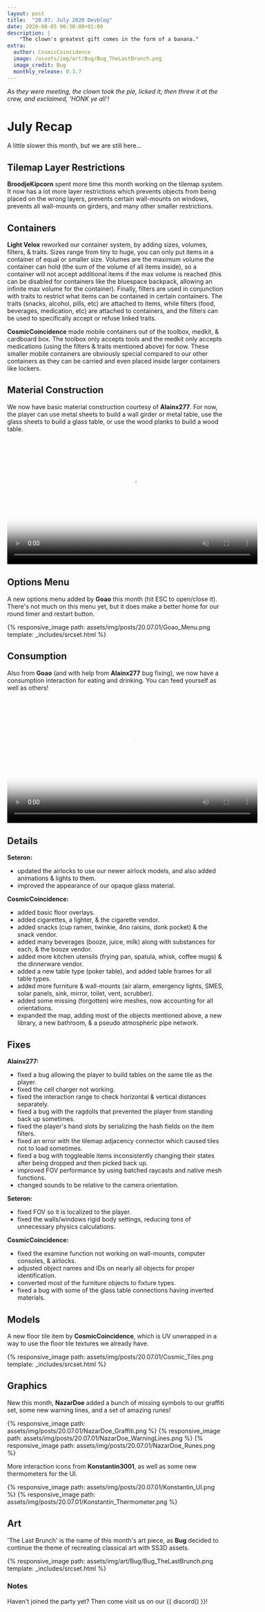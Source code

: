 ```yaml
---
layout: post
title:  "20.07: July 2020 Devblog"
date: 2020-08-05 06:30:00+01:00
description: |
    "The clown's greatest gift comes in the form of a banana."
extra:
  author: CosmicCoincidence
  image: /assets/img/art/Bug/Bug_TheLastBrunch.png
  image_credit: Bug
  monthly_release: 0.3.7
---
```


*As they were meeting, the clown took the pie, licked it; then threw it at the crew, and exclaimed, 'HONK ye all'!*

# July Recap

A little slower this month, but we are still here...

## Tilemap Layer Restrictions

**BroodjeKipcorn** spent more time this month working on the tilemap system. It now has a lot more layer restrictions which prevents objects from being placed on the wrong layers, prevents certain wall-mounts on windows, prevents all wall-mounts on girders, and many other smaller restrictions.

## Containers

**Light Velox** reworked our container system, by adding sizes, volumes, filters, & traits. Sizes range from tiny to huge, you can only put items in a container of equal or smaller size. Volumes are the maximum volume the container can hold (the sum of the volume of all items inside), so a container will not accept additional items if the max volume is reached (this can be disabled for containers like the bluespace backpack, allowing an infinite max volume for the container). Finally, filters are used in conjunction with traits to restrict what items can be contained in certain containers. The traits (snacks, alcohol, pills, etc) are attached to items, while filters (food, beverages, medication, etc) are attached to containers, and the filters can be used to specifically accept or refuse linked traits.

**CosmicCoincidence** made mobile containers out of the toolbox, medkit, & cardboard box. The toolbox only accepts tools and the medkit only accepts medications (using the filters & traits mentioned above) for now. These smaller mobile containers are obviously special compared to our other containers as they can be carried and even placed inside larger containers like lockers.

## Material Construction

We now have basic material construction courtesy of **Alainx277**. For now, the player can use metal sheets to build a wall girder or metal table, use the glass sheets to build a glass table, or use the wood planks to build a wood table.

<video controls muted poster="{{ site.baseurl }}/assets/img/posts/20.07.01/Alain_Construction.png" width="580px">
  <source src="{{ site.baseurl }}/assets/img/posts/20.07.01/Alain_Construction.mp4" type="video/mp4">
</video>

## Options Menu

A new options menu added by **Goao** this month (hit ESC to open/close it). There's not much on this menu yet, but it does make a better home for our round timer and restart button.

{% responsive_image path: assets/img/posts/20.07.01/Goao_Menu.png template: _includes/srcset.html %}

## Consumption

Also from **Goao** (and with help from **Alainx277** bug fixing), we now have a consumption interaction for eating and drinking. You can feed yourself as well as others!

<video controls poster="{{ site.baseurl }}/assets/img/posts/20.07.01/Consumption.png" width="580px">
  <source src="{{ site.baseurl }}/assets/img/posts/20.07.01/Consumption.mp4" type="video/mp4">
</video>

## Details

**Seteron:**
- updated the airlocks to use our newer airlock models, and also added animations & lights to them.
- improved the appearance of our opaque glass material.

**CosmicCoincidence:**
- added basic floor overlays.
- added cigarettes, a lighter, & the cigarette vendor.
- added snacks (cup ramen, twinkie, 4no raisins, donk pocket) & the snack vendor.
- added many beverages (booze, juice, milk) along with substances for each, & the booze vendor.
- added more kitchen utensils (frying pan, spatula, whisk, coffee mugs) & the dinnerware vendor.
- added a new table type (poker table), and added table frames for all table types.
- added more furniture & wall-mounts (air alarm, emergency lights, SMES, solar panels, sink, mirror, toilet, vent, scrubber).
- added some missing (forgotten) wire meshes, now accounting for all orientations.
- expanded the map, adding most of the objects mentioned above, a new library, a new bathroom, & a pseudo atmospheric pipe network.

## Fixes

**Alainx277:**
- fixed a bug allowing the player to build tables on the same tile as the player.
- fixed the cell charger not working.
- fixed the interaction range to check horizontal & vertical distances separately.
- fixed a bug with the ragdolls that prevented the player from standing back up sometimes.
- fixed the player's hand slots by serializing the hash fields on the item filters.
- fixed an error with the tilemap adjacency connector which caused tiles not to load sometimes.
- fixed a bug with toggleable items inconsistently changing their states after being dropped and then picked back up.
- improved FOV performance by using batched raycasts and native mesh functions.
- changed sounds to be relative to the camera orientation.

**Seteron:**
- fixed FOV so it is localized to the player.
- fixed the walls/windows rigid body settings, reducing tons of unnecessary physics calculations.

**CosmicCoincidence:**
- fixed the examine function not working on wall-mounts, computer consoles, & airlocks.
- adjusted object names and IDs on nearly all objects for proper identification.
- converted most of the furniture objects to fixture types.
- fixed a bug with some of the glass table connections having inverted materials.

## Models

A new floor tile item by **CosmicCoincidence**, which is UV unwrapped in a way to use the floor tile textures we already have.

{% responsive_image path: assets/img/posts/20.07.01/Cosmic_Tiles.png template: _includes/srcset.html %}

## Graphics

New this month, **NazarDoe** added a bunch of missing symbols to our graffiti set, some new warning lines, and a set of amazing runes!

<div class='horizontal-3' markdown='1'>
  {% responsive_image path: assets/img/posts/20.07.01/NazarDoe_Graffiti.png %}
  {% responsive_image path: assets/img/posts/20.07.01/NazarDoe_WarningLines.png %}
  {% responsive_image path: assets/img/posts/20.07.01/NazarDoe_Runes.png %}
</div>

More interaction icons from **Konstantin3001**, as well as some new thermometers for the UI.

<div class='horizontal-2' markdown='1'>
  {% responsive_image path: assets/img/posts/20.07.01/Konstantin_UI.png %}
  {% responsive_image path: assets/img/posts/20.07.01/Konstantin_Thermometer.png %}
</div>

## Art

'The Last Brunch' is the name of this month's art piece, as **Bug** decided to continue the theme of recreating classical art with SS3D assets.

{% responsive_image path: assets/img/art/Bug/Bug_TheLastBrunch.png template: _includes/srcset.html %}

### Notes

Haven't joined the party yet? Then come visit us on our {{ discord() }}!
